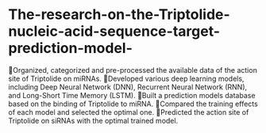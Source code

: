 # The-research-on-the-Triptolide-nucleic-acid-sequence-target-prediction-model-
 Organized, categorized and pre-processed the available data of the action site of Triptolide on miRNAs. Developed various deep learning models, including Deep Neural Network (DNN), Recurrent Neural Network (RNN), and Long-Short Time Memory (LSTM). Built a prediction models database based on the binding of Triptolide to miRNA. Compared the training effects of each model and selected the optimal one. Predicted the action site of Triptolide on siRNAs with the optimal trained model.
